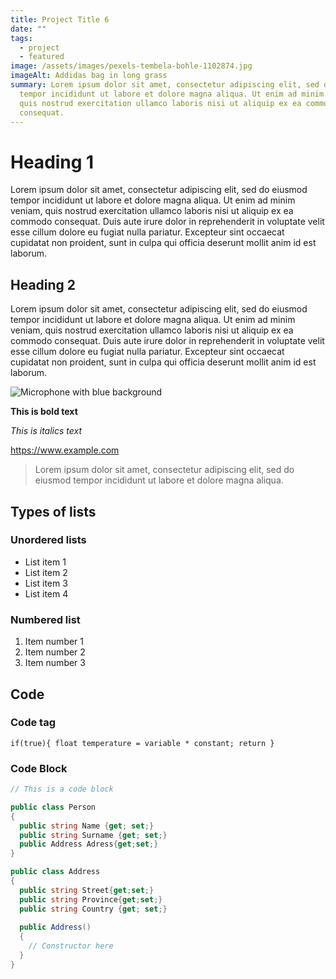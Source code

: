 ```yaml
---
title: Project Title 6
date: ""
tags:
  - project
  - featured
image: /assets/images/pexels-tembela-bohle-1102874.jpg
imageAlt: Addidas bag in long grass
summary: Lorem ipsum dolor sit amet, consectetur adipiscing elit, sed do eiusmod
  tempor incididunt ut labore et dolore magna aliqua. Ut enim ad minim veniam,
  quis nostrud exercitation ullamco laboris nisi ut aliquip ex ea commodo
  consequat.
---
```

# Heading 1

Lorem ipsum dolor sit amet, consectetur adipiscing elit, sed do eiusmod tempor incididunt ut labore et dolore magna aliqua. Ut enim ad minim veniam, quis nostrud exercitation ullamco laboris nisi ut aliquip ex ea commodo consequat. Duis aute irure dolor in reprehenderit in voluptate velit esse cillum dolore eu fugiat nulla pariatur. Excepteur sint occaecat cupidatat non proident, sunt in culpa qui officia deserunt mollit anim id est laborum.

## Heading 2

Lorem ipsum dolor sit amet, consectetur adipiscing elit, sed do eiusmod tempor incididunt ut labore et dolore magna aliqua. Ut enim ad minim veniam, quis nostrud exercitation ullamco laboris nisi ut aliquip ex ea commodo consequat. Duis aute irure dolor in reprehenderit in voluptate velit esse cillum dolore eu fugiat nulla pariatur. Excepteur sint occaecat cupidatat non proident, sunt in culpa qui officia deserunt mollit anim id est laborum.

![Microphone with blue background](/assets/images/megaphone.png "Microphone with blue background")

**This is bold text**

*This is italics text*

<https://www.example.com>

> Lorem ipsum dolor sit amet, consectetur adipiscing elit, sed do eiusmod tempor incididunt ut labore et dolore magna aliqua.



## Types of lists

### Unordered lists

* List item 1
* List item 2
* List item 3
* List item 4

### Numbered list

1. Item number 1
2. Item number 2
3. Item number 3

## Code

### Code tag

`if(true){ float temperature = variable * constant; return }`

### Code Block

```csharp
// This is a code block

public class Person
{
  public string Name {get; set;}
  public string Surname {get; set;}
  public Address Adress{get;set;}
}

public class Address
{
  public string Street{get;set;}
  public string Province{get;set;}
  public string Country {get; set;}
  
  public Address()
  {
    // Constructor here
  }
}
```
